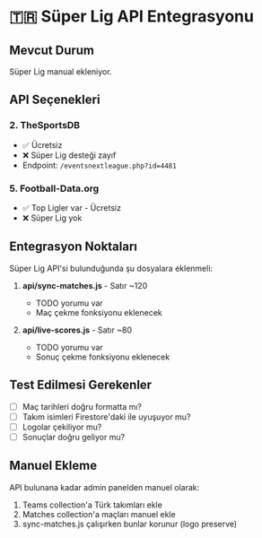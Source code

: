 # 🇹🇷 Süper Lig API Entegrasyonu

## Mevcut Durum
Süper Lig manual ekleniyor.

## API Seçenekleri

### 2. TheSportsDB
- ✅ Ücretsiz
- ❌ Süper Lig desteği zayıf
- Endpoint: `/eventsnextleague.php?id=4481`

### 5. Football-Data.org
- ✅ Top Ligler var - Ücretsiz
- ❌ Süper Lig yok

## Entegrasyon Noktaları

Süper Lig API'si bulunduğunda şu dosyalara eklenmeli:

1. **api/sync-matches.js** - Satır ~120
   - TODO yorumu var
   - Maç çekme fonksiyonu eklenecek

2. **api/live-scores.js** - Satır ~80
   - TODO yorumu var
   - Sonuç çekme fonksiyonu eklenecek

## Test Edilmesi Gerekenler

- [ ] Maç tarihleri doğru formatta mı?
- [ ] Takım isimleri Firestore'daki ile uyuşuyor mu?
- [ ] Logolar çekiliyor mu?
- [ ] Sonuçlar doğru geliyor mu?

## Manuel Ekleme

API bulunana kadar admin panelden manuel olarak:
1. Teams collection'a Türk takımları ekle
2. Matches collection'a maçları manuel ekle
3. sync-matches.js çalışırken bunlar korunur (logo preserve)
